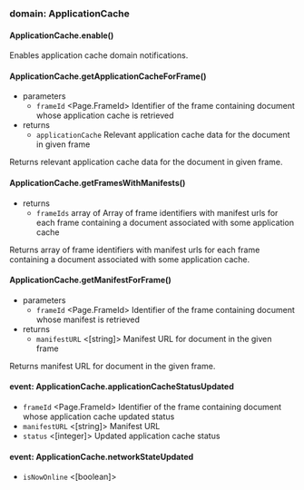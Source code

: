 
### domain: ApplicationCache

#### ApplicationCache.enable()

Enables application cache domain notifications.

#### ApplicationCache.getApplicationCacheForFrame()
- parameters
  - `frameId` <Page.FrameId> Identifier of the frame containing document whose application cache is retrieved
- returns
  - `applicationCache` <ApplicationCache> Relevant application cache data for the document in given frame

Returns relevant application cache data for the document in given frame.

#### ApplicationCache.getFramesWithManifests()
- returns
  - `frameIds` array of <FrameWithManifest> Array of frame identifiers with manifest urls for each frame containing a document
associated with some application cache

Returns array of frame identifiers with manifest urls for each frame containing a document
associated with some application cache.

#### ApplicationCache.getManifestForFrame()
- parameters
  - `frameId` <Page.FrameId> Identifier of the frame containing document whose manifest is retrieved
- returns
  - `manifestURL` <[string]> Manifest URL for document in the given frame

Returns manifest URL for document in the given frame.

#### event: ApplicationCache.applicationCacheStatusUpdated
- `frameId` <Page.FrameId> Identifier of the frame containing document whose application cache updated status
- `manifestURL` <[string]> Manifest URL
- `status` <[integer]> Updated application cache status

#### event: ApplicationCache.networkStateUpdated
- `isNowOnline` <[boolean]> 